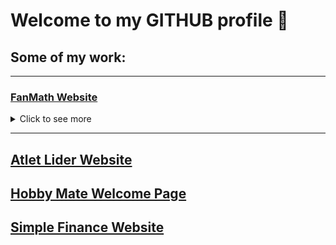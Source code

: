# Welcome to my GITHUB profile 👋

## Some of my work:
---
### [FanMath Website](https://www.fanmath.net)
<details>
  <summary>Click to see more</summary>
  [URL](https://www.fanmath.net)
  ![Images](https://github.com/Dobry-Georgiev/sofia-museums/blob/main/preview-images/gallery-page.png)
<details>
  images
</details>
</details>

---
[Atlet Lider Website](https://atlet-lider.netlify.app)
---
[Hobby Mate Welcome Page](https://hobbymate.netlify.app)
---
[Simple Finance Website](https://simple-finances.netlify.app)
---
